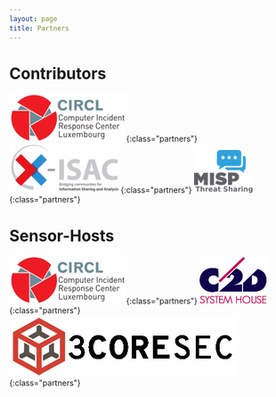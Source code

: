 ```yaml
---
layout: page
title: Partners
---
```


# Contributors #

[![circl.lu](assets/images/circl.png "circl")](https://circl.lu){:class="partners"}
[![x-isac.org](/assets/images/x-isac.png "x-isac")](https://www.x-isac.org/){:class="partners"}
[![misp-project.org](assets/images/misp.png "misp")](https://www.misp-project.org/){:class="partners"}

# Sensor-Hosts #

[![circl.lu](assets/images/circl.png "circl")](https://circl.lu){:class="partners"}
[![c2d.eu](assets/images/c2d.png "c2d")](https://c2d.eu){:class="partners"}
[![3coresec.eu](assets/images/3cs-logo.png "3coresec")](https://3coresec.com){:class="partners"}
